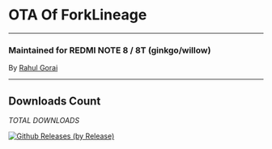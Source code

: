 # OTA Of ForkLineage

---------------------------------------------------------------------------------

### Maintained for REDMI NOTE 8 / 8T (ginkgo/willow)

By [Rahul Gorai](https://github.com/RahulGorai0206)

---------------------------------------------------------------------------------

## Downloads Count

*TOTAL DOWNLOADS*

[![Github Releases (by Release)](https://img.shields.io/github/downloads/RahulGorai0206/OTA/total.svg)](https://github.com/RahulGorai0206/OTA_FLOS/releases)

